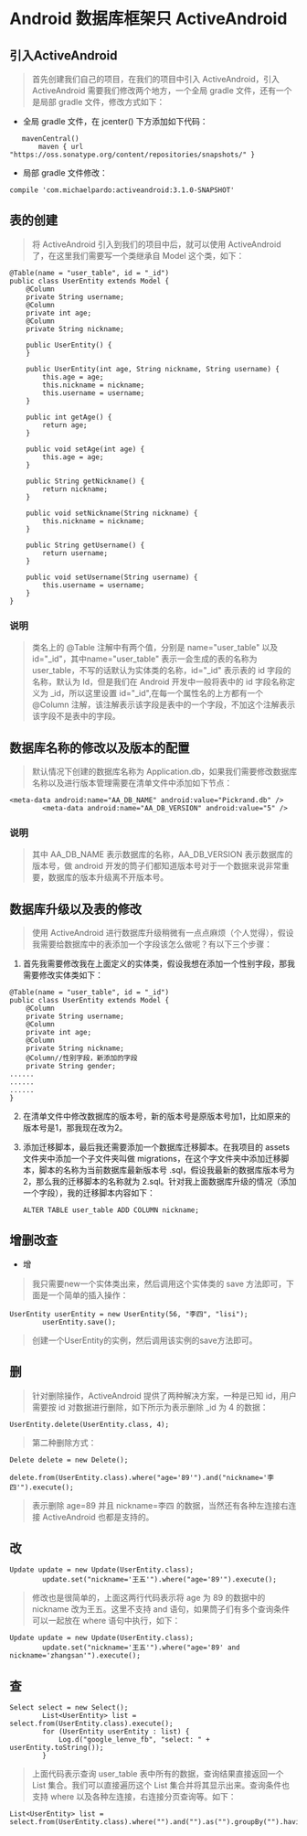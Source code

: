 # Android 数据库框架只 ActiveAndroid
## 引入ActiveAndroid
 > 首先创建我们自己的项目，在我们的项目中引入 ActiveAndroid，引入 ActiveAndroid 需要我们修改两个地方，一个全局 gradle 文件，还有一个是局部 gradle 文件，修改方式如下：
 
 - 全局 gradle 文件，在 jcenter() 下方添加如下代码：
 ```
	mavenCentral()
        maven { url "https://oss.sonatype.org/content/repositories/snapshots/" }
 ```
 - 局部 gradle 文件修改：
 ```
 compile 'com.michaelpardo:activeandroid:3.1.0-SNAPSHOT'
 ```
## 表的创建
 > 将 ActiveAndroid 引入到我们的项目中后，就可以使用 ActiveAndroid 了，在这里我们需要写一个类继承自 Model 这个类，如下：
```
@Table(name = "user_table", id = "_id")
public class UserEntity extends Model {
    @Column
    private String username;
    @Column
    private int age;
    @Column
    private String nickname;
 
    public UserEntity() {
    }
 
    public UserEntity(int age, String nickname, String username) {
        this.age = age;
        this.nickname = nickname;
        this.username = username;
    }
 
    public int getAge() {
        return age;
    }
 
    public void setAge(int age) {
        this.age = age;
    }
 
    public String getNickname() {
        return nickname;
    }
 
    public void setNickname(String nickname) {
        this.nickname = nickname;
    }
 
    public String getUsername() {
        return username;
    }
 
    public void setUsername(String username) {
        this.username = username;
    }
}
```
### 说明
 > 类名上的 @Table 注解中有两个值，分别是 name="user_table" 以及 id="_id"，其中name="user_table" 表示一会生成的表的名称为 user_table，不写的话默认为实体类的名称，id="_id" 表示表的 id 字段的名称，默认为 Id，但是我们在 Android 开发中一般将表中的 id 字段名称定义为 _id，所以这里设置 id="_id",在每一个属性名的上方都有一个 @Column 注解，该注解表示该字段是表中的一个字段，不加这个注解表示该字段不是表中的字段。

## 数据库名称的修改以及版本的配置
 > 默认情况下创建的数据库名称为 Application.db，如果我们需要修改数据库名称以及进行版本管理需要在清单文件中添加如下节点：
 
```
<meta-data android:name="AA_DB_NAME" android:value="Pickrand.db" />
        <meta-data android:name="AA_DB_VERSION" android:value="5" />
```
### 说明
 > 其中 AA_DB_NAME 表示数据库的名称，AA_DB_VERSION 表示数据库的版本号，做 android 开发的筒子们都知道版本号对于一个数据来说非常重要，数据库的版本升级离不开版本号。
## 数据库升级以及表的修改
 > 使用 ActiveAndroid 进行数据库升级稍微有一点点麻烦（个人觉得），假设我需要给数据库中的表添加一个字段该怎么做呢？有以下三个步骤：

 1. 首先我需要修改我在上面定义的实体类，假设我想在添加一个性别字段，那我需要修改实体类如下：
```
@Table(name = "user_table", id = "_id")
public class UserEntity extends Model {
    @Column
    private String username;
    @Column
    private int age;
    @Column
    private String nickname;
    @Column//性别字段，新添加的字段
    private String gender;
......
......
......
}
```
 2. 在清单文件中修改数据库的版本号，新的版本号是原版本号加1，比如原来的版本号是1，那我现在改为2。

 3. 添加迁移脚本，最后我还需要添加一个数据库迁移脚本。在我项目的 assets 文件夹中添加一个子文件夹叫做 migrations，在这个字文件夹中添加迁移脚本，脚本的名称为当前数据库最新版本号 .sql，假设我最新的数据库版本号为 2，那么我的迁移脚本的名称就为 2.sql。针对我上面数据库升级的情况（添加一个字段），我的迁移脚本内容如下：
	```
	ALTER TABLE user_table ADD COLUMN nickname;
	````
## 增删改查
 - 增
 > 我只需要new一个实体类出来，然后调用这个实体类的 save 方法即可，下面是一个简单的插入操作：
 
```
UserEntity userEntity = new UserEntity(56, "李四", "lisi");
        userEntity.save();
```

 > 创建一个UserEntity的实例，然后调用该实例的save方法即可。

## 删
 > 针对删除操作，ActiveAndroid 提供了两种解决方案，一种是已知 id，用户需要按 id 对数据进行删除，如下所示为表示删除 _id 为 4 的数据：
 
```
UserEntity.delete(UserEntity.class, 4);
```
 > 第二种删除方式：
 
```
Delete delete = new Delete();
        delete.from(UserEntity.class).where("age='89'").and("nickname='李四'").execute();
```
 > 表示删除 age=89 并且 nickname=李四 的数据，当然还有各种左连接右连接 ActiveAndroid 也都是支持的。
## 改
```
Update update = new Update(UserEntity.class);
        update.set("nickname='王五'").where("age='89'").execute();
```
 > 修改也是很简单的，上面这两行代码表示将 age 为 89 的数据中的 nickname 改为王五。这里不支持 and 语句，如果筒子们有多个查询条件可以一起放在 where 语句中执行，如下：
 
```
Update update = new Update(UserEntity.class);
        update.set("nickname='王五'").where("age='89' and nickname='zhangsan'").execute();
```
## 查
```
Select select = new Select();
        List<UserEntity> list = select.from(UserEntity.class).execute();
        for (UserEntity userEntity : list) {
            Log.d("google_lenve_fb", "select: " + userEntity.toString());
        }
```
 > 上面代码表示查询 user_table 表中所有的数据，查询结果直接返回一个 List 集合。我们可以直接遍历这个 List 集合并将其显示出来。查询条件也支持 where 以及各种左连接，右连接分页查询等。如下：
 
```
List<UserEntity> list = select.from(UserEntity.class).where("").and("").as("").groupBy("").having("").offset("").limit("").execute();
```